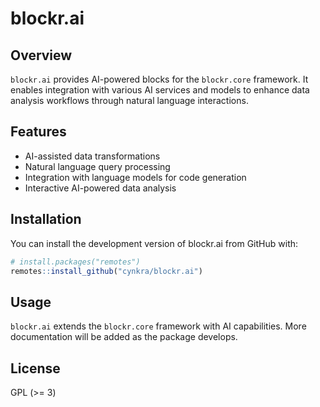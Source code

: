 
<!-- README.md is generated from README.Rmd. Please edit that file -->

# blockr.ai

<!-- badges: start -->
<!-- badges: end -->

## Overview

`blockr.ai` provides AI-powered blocks for the `blockr.core` framework.
It enables integration with various AI services and models to enhance
data analysis workflows through natural language interactions.

## Features

- AI-assisted data transformations
- Natural language query processing
- Integration with language models for code generation
- Interactive AI-powered data analysis

## Installation

You can install the development version of blockr.ai from GitHub with:

``` r
# install.packages("remotes")
remotes::install_github("cynkra/blockr.ai")
```

## Usage

`blockr.ai` extends the `blockr.core` framework with AI capabilities.
More documentation will be added as the package develops.

## License

GPL (\>= 3)
